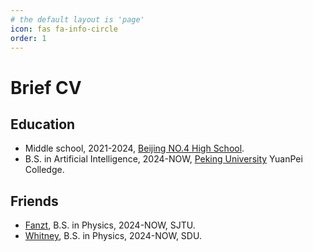 ```yaml
---
# the default layout is 'page'
icon: fas fa-info-circle
order: 1
---
```


# Brief CV

## Education

- Middle school, 2021-2024, [Beijing NO.4 High School](http://bhsf.lezhiyun.com).
- B.S. in Artificial Intelligence, 2024-NOW, [Peking University](https://www.pku.edu.cn) YuanPei Colledge.

## Friends
- [Fanzt](https://fanzt.github.io/ ), B.S. in Physics, 2024-NOW, SJTU.
- [Whitney](https://phymani.me/), B.S. in Physics, 2024-NOW, SDU.
 

